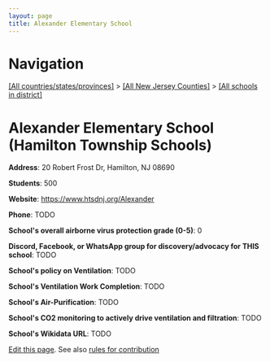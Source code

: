 ```yaml
---
layout: page
title: Alexander Elementary School
---
```

# Navigation

[[All countries/states/provinces]](../../..) > [[All New Jersey Counties]](../..) > [[All schools in district]](..)

# Alexander Elementary School (Hamilton Township Schools)

**Address**: 20 Robert Frost Dr, Hamilton, NJ 08690

**Students**: 500

**Website**: https://www.htsdnj.org/Alexander

**Phone**: TODO

**School's overall airborne virus protection grade (0-5)**: 0

**Discord, Facebook, or WhatsApp group for discovery/advocacy for THIS school**: TODO

**School's policy on Ventilation**: TODO

**School's Ventilation Work Completion**: TODO

**School's Air-Purification**: TODO

**School's CO2 monitoring to actively drive ventilation and filtration**: TODO

**School's Wikidata URL**: TODO


[Edit this page](https://github.com/ventilate-schools/NJ/edit/main/./Hamilton_Township_Schools/Alexander_Elementary_School.md). See also [rules for contribution](../../../contribution-rules/)